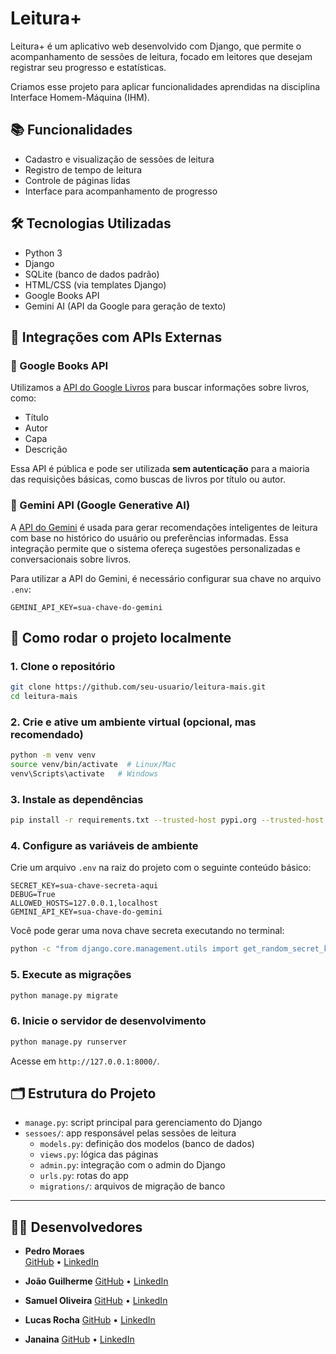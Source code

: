 
# Leitura+

Leitura+ é um aplicativo web desenvolvido com Django, que permite o acompanhamento de sessões de leitura, focado em leitores que desejam registrar seu progresso e estatísticas.

Criamos esse projeto para aplicar funcionalidades aprendidas na disciplina Interface Homem-Máquina (IHM).

## 📚 Funcionalidades

- Cadastro e visualização de sessões de leitura
- Registro de tempo de leitura
- Controle de páginas lidas
- Interface para acompanhamento de progresso

## 🛠 Tecnologias Utilizadas

- Python 3
- Django
- SQLite (banco de dados padrão)
- HTML/CSS (via templates Django)
- Google Books API
- Gemini AI (API da Google para geração de texto)

## 🔌 Integrações com APIs Externas

### 📖 Google Books API
Utilizamos a [API do Google Livros](https://developers.google.com/books) para buscar informações sobre livros, como:
- Título
- Autor
- Capa
- Descrição

Essa API é pública e pode ser utilizada **sem autenticação** para a maioria das requisições básicas, como buscas de livros por título ou autor.

### 🤖 Gemini API (Google Generative AI)
A [API do Gemini](https://ai.google.dev) é usada para gerar recomendações inteligentes de leitura com base no histórico do usuário ou preferências informadas. Essa integração permite que o sistema ofereça sugestões personalizadas e conversacionais sobre livros.

Para utilizar a API do Gemini, é necessário configurar sua chave no arquivo `.env`:

```env
GEMINI_API_KEY=sua-chave-do-gemini
```

## 🚀 Como rodar o projeto localmente

### 1. Clone o repositório

```bash
git clone https://github.com/seu-usuario/leitura-mais.git
cd leitura-mais
```

### 2. Crie e ative um ambiente virtual (opcional, mas recomendado)

```bash
python -m venv venv
source venv/bin/activate  # Linux/Mac
venv\Scripts\activate   # Windows
```

### 3. Instale as dependências

```bash
pip install -r requirements.txt --trusted-host pypi.org --trusted-host files.pythonhosted.org
```

### 4. Configure as variáveis de ambiente

Crie um arquivo `.env` na raiz do projeto com o seguinte conteúdo básico:

```env
SECRET_KEY=sua-chave-secreta-aqui
DEBUG=True
ALLOWED_HOSTS=127.0.0.1,localhost
GEMINI_API_KEY=sua-chave-do-gemini
```

Você pode gerar uma nova chave secreta executando no terminal:

```bash
python -c "from django.core.management.utils import get_random_secret_key; print(get_random_secret_key())"
```

### 5. Execute as migrações

```bash
python manage.py migrate
```

### 6. Inicie o servidor de desenvolvimento

```bash
python manage.py runserver
```

Acesse em `http://127.0.0.1:8000/`.

## 🗂 Estrutura do Projeto

- `manage.py`: script principal para gerenciamento do Django
- `sessoes/`: app responsável pelas sessões de leitura
  - `models.py`: definição dos modelos (banco de dados)
  - `views.py`: lógica das páginas
  - `admin.py`: integração com o admin do Django
  - `urls.py`: rotas do app
  - `migrations/`: arquivos de migração de banco

---

## 👨‍💻 Desenvolvedores
- **Pedro Moraes**  
[GitHub](https://github.com/pedrorms1997) • [LinkedIn](https://www.linkedin.com/in/pedro-rodrigues-m-b69704101/)

- **João Guilherme**
[GitHub](https://github.com/guirxin) • [LinkedIn]()

- **Samuel Oliveira**
[GitHub]() • [LinkedIn]()

- **Lucas Rocha**
[GitHub](https://github.com/rodxzy) • [LinkedIn](https://www.linkedin.com/in/lucas-r-54652a349?utm_source=share&utm_campaign=share_via&utm_content=profile&utm_medium=ios_app)
  
- **Janaina**
[GitHub]() • [LinkedIn]()
